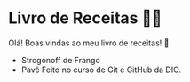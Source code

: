 # Livro de Receitas 🧑‍🍳

Olá! Boas vindas ao meu livro de receitas! :wave:

- Strogonoff de Frango
- Pavê
Feito no curso de Git e GitHub da DIO.